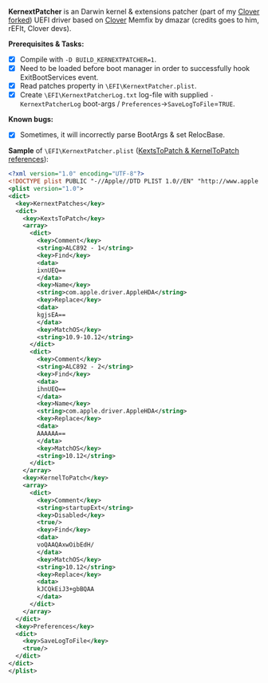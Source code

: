 **KernextPatcher** is an Darwin kernel & extensions patcher (part of my [Clover forked](https://github.com/cecekpawon/CloverPkg)) UEFI driver based on [Clover](https://sourceforge.net/p/cloverefiboot/) Memfix by dmazar (credits goes to him, rEFIt, Clover devs).

**Prerequisites & Tasks:**

- [x] Compile with `-D BUILD_KERNEXTPATCHER=1`.
- [x] Need to be loaded before boot manager in order to successfully hook ExitBootServices event.
- [x] Read patches property in `\EFI\KernextPatcher.plist`.
- [x] Create `\EFI\KernextPatcherLog.txt` log-file with supplied `-KernextPatcherLog` boot-args / `Preferences`->`SaveLogToFile`=`TRUE`.

**Known bugs:**

- [x] Sometimes, it will incorrectly parse BootArgs & set RelocBase.

**Sample** of `\EFI\KernextPatcher.plist` ([KextsToPatch & KernelToPatch references](https://github.com/cecekpawon/CloverPkg/wiki/Config)):
```xml
<?xml version="1.0" encoding="UTF-8"?>
<!DOCTYPE plist PUBLIC "-//Apple//DTD PLIST 1.0//EN" "http://www.apple.com/DTDs/PropertyList-1.0.dtd">
<plist version="1.0">
<dict>
  <key>KernextPatches</key>
  <dict>
    <key>KextsToPatch</key>
    <array>
      <dict>
        <key>Comment</key>
        <string>ALC892 - 1</string>
        <key>Find</key>
        <data>
        ixnUEQ==
        </data>
        <key>Name</key>
        <string>com.apple.driver.AppleHDA</string>
        <key>Replace</key>
        <data>
        kgjsEA==
        </data>
        <key>MatchOS</key>
        <string>10.9-10.12</string>
      </dict>
      <dict>
        <key>Comment</key>
        <string>ALC892 - 2</string>
        <key>Find</key>
        <data>
        ihnUEQ==
        </data>
        <key>Name</key>
        <string>com.apple.driver.AppleHDA</string>
        <key>Replace</key>
        <data>
        AAAAAA==
        </data>
        <key>MatchOS</key>
        <string>10.12</string>
      </dict>
    </array>
    <key>KernelToPatch</key>
    <array>
      <dict>
        <key>Comment</key>
        <string>startupExt</string>
        <key>Disabled</key>
        <true/>
        <key>Find</key>
        <data>
        voQAAQAxwOibEdH/
        </data>
        <key>MatchOS</key>
        <string>10.12</string>
        <key>Replace</key>
        <data>
        kJCQkEiJ3+gbBQAA
        </data>
      </dict>
    </array>
  </dict>
  <key>Preferences</key>
  <dict>
    <key>SaveLogToFile</key>
    <true/>
  </dict>
</dict>
</plist>
```